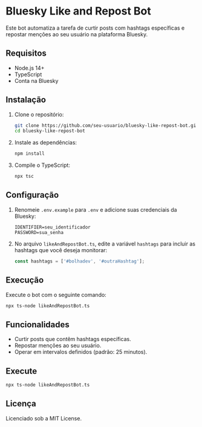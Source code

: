 # Bluesky Like and Repost Bot

Este bot automatiza a tarefa de curtir posts com hashtags específicas e repostar menções ao seu usuário na plataforma Bluesky.

## Requisitos

- Node.js 14+
- TypeScript
- Conta na Bluesky

## Instalação

1. Clone o repositório:
   ```bash
   git clone https://github.com/seu-usuario/bluesky-like-repost-bot.git
   cd bluesky-like-repost-bot
   ```

2. Instale as dependências:
   ```bash
   npm install
   ```

3. Compile o TypeScript:
   ```bash
   npx tsc
   ```

## Configuração

1. Renomeie `.env.example` para `.env` e adicione suas credenciais da Bluesky:
   ```
   IDENTIFIER=seu_identificador
   PASSWORD=sua_senha
   ```

2. No arquivo `likeAndRepostBot.ts`, edite a variável `hashtags` para incluir as hashtags que você deseja monitorar:
   ```typescript
   const hashtags = ['#bolhadev', '#outraHashtag'];
   ```

## Execução

Execute o bot com o seguinte comando:
```bash
npx ts-node likeAndRepostBot.ts
```

## Funcionalidades

- Curtir posts que contêm hashtags específicas.
- Repostar menções ao seu usuário.
- Operar em intervalos definidos (padrão: 25 minutos).

## Execute
```bash
npx ts-node likeAndRepostBot.ts
```

## Licença

Licenciado sob a MIT License.
